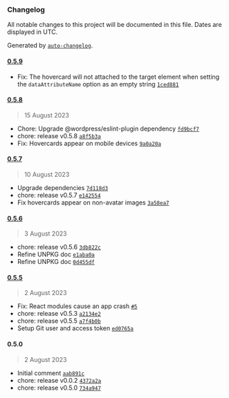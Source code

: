 ### Changelog

All notable changes to this project will be documented in this file. Dates are displayed in UTC.

Generated by [`auto-changelog`](https://github.com/CookPete/auto-changelog).

#### [0.5.9](https://github.com/gravatar/hovercards/compare/0.5.8...0.5.9)

- Fix: The hovercard will not attached to the target element when setting the `dataAttributeName` option as an empty string [`1ced881`](https://github.com/gravatar/hovercards/commit/1ced88172aac7d47c0c114c40e1c8a3635306727)

#### [0.5.8](https://github.com/gravatar/hovercards/compare/0.5.7...0.5.8)

> 15 August 2023

- Chore: Upgrade @wordpress/eslint-plugin dependency [`fd9bcf7`](https://github.com/gravatar/hovercards/commit/fd9bcf7a0df88a8552aaae999601938695d9110c)
- chore: release v0.5.8 [`a8f5b3a`](https://github.com/gravatar/hovercards/commit/a8f5b3ac8c91640373477657dd91f9cd11bef111)
- Fix: Hovercards appear on mobile devices [`9a0a20a`](https://github.com/gravatar/hovercards/commit/9a0a20ae58e8457cbc9e157819f1d0c754c9e2e3)

#### [0.5.7](https://github.com/gravatar/hovercards/compare/0.5.6...0.5.7)

> 10 August 2023

- Upgrade dependencies [`7d118d3`](https://github.com/gravatar/hovercards/commit/7d118d329b6539c253c69d5cfa45d221430a4bd4)
- chore: release v0.5.7 [`e142554`](https://github.com/gravatar/hovercards/commit/e1425542d3f74efb54276dde98a2658f1c46caa8)
- Fix hovercards appear on non-avatar images [`3a58ea7`](https://github.com/gravatar/hovercards/commit/3a58ea79c6eed574138e19e330db96b4d3a8f49f)

#### [0.5.6](https://github.com/gravatar/hovercards/compare/0.5.5...0.5.6)

> 3 August 2023

- chore: release v0.5.6 [`3db822c`](https://github.com/gravatar/hovercards/commit/3db822cb37ccd9c7a4f750ea3b1d692f8efc0298)
- Refine UNPKG doc [`e1aba0a`](https://github.com/gravatar/hovercards/commit/e1aba0affa406ea7f7978eac9ec4aacbcc55746c)
- Refine UNPKG doc [`0d455df`](https://github.com/gravatar/hovercards/commit/0d455df4243c3d702777bd727e4d50401d75ce37)

#### [0.5.5](https://github.com/gravatar/hovercards/compare/0.5.0...0.5.5)

> 2 August 2023

- Fix: React modules cause an app crash [`#5`](https://github.com/gravatar/hovercards/pull/5)
- chore: release v0.5.3 [`a2134e2`](https://github.com/gravatar/hovercards/commit/a2134e29bbfe582acaf6771eb99995b6d2070c7f)
- chore: release v0.5.5 [`a7f4b0b`](https://github.com/gravatar/hovercards/commit/a7f4b0b2d60b8016e2e4a1db3d4e5a9e9a6a8391)
- Setup Git user and access token [`ed0765a`](https://github.com/gravatar/hovercards/commit/ed0765acd2647b775c3948a703b57e277d613995)

#### 0.5.0

> 2 August 2023

- Initial comment [`aab891c`](https://github.com/gravatar/hovercards/commit/aab891cedaed60439200bb776a8158d38a8ca045)
- chore: release v0.0.2 [`4372a2a`](https://github.com/gravatar/hovercards/commit/4372a2ac6240448c530c8c61b288e369e6e9facd)
- chore: release v0.5.0 [`734a947`](https://github.com/gravatar/hovercards/commit/734a9478994a3e52d3b14793c8c41272cc26e7b6)
